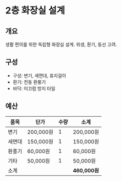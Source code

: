 #  2층 화장실 설계

## 개요
생활 편의를 위한 독립형 화장실 설계. 위생, 환기, 동선 고려.

## 구성
- 구성: 변기, 세면대, 휴지걸이
- 환기: 전동 환풍기
- 바닥: 미끄럼 방지 타일

## 예산

| 품목 | 단가 | 수량 | 소계 |
|------|------|------|------|
| 변기 | 200,000원 | 1 | 200,000원 |
| 세면대 | 150,000원 | 1 | 150,000원 |
| 환풍기 | 60,000원 | 1 | 60,000원 |
| 기타 | 50,000원 | 1 | 50,000원|
| 소계 |  |  | **460,000원** |

